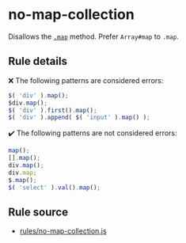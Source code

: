 # no-map-collection

Disallows the [`.map`](https://api.jquery.com/map/) method. Prefer `Array#map` to `.map`.

## Rule details

❌ The following patterns are considered errors:
```js
$( 'div' ).map();
$div.map();
$( 'div' ).first().map();
$( 'div' ).append( $( 'input' ).map() );
```

✔️ The following patterns are not considered errors:
```js
map();
[].map();
div.map();
div.map;
$.map();
$( 'select' ).val().map();
```
## Rule source

* [rules/no-map-collection.js](../rules/no-map-collection.js)
